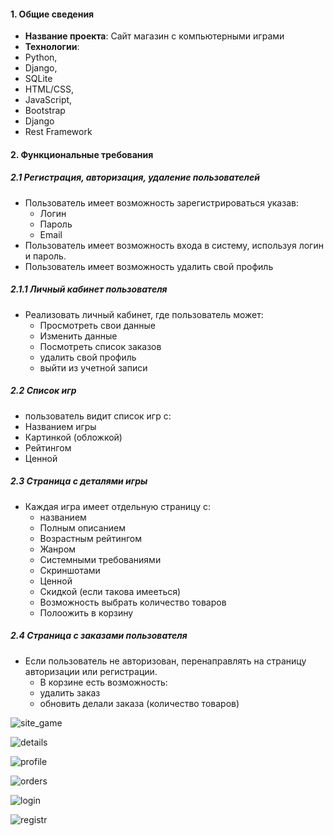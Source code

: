 #### 1. **Общие сведения**
   - **Название проекта**: Сайт магазин с компьютерными играми
   - **Технологии**: 
   - Python,
   - Django, 
   - SQLite 
   - HTML/CSS, 
   - JavaScript, 
   - Bootstrap 
   - Django 
   - Rest Framework


#### 2. **Функциональные требования**

##### 2.1 Регистрация, авторизация, удаление пользователей
- Пользователь имеет возможность зарегистрироваться указав:
  - Логин
  - Пароль
  - Email
- Пользователь имеет возможность входа в систему, используя логин и пароль.
- Пользователь имеет возможность удалить свой профиль 


##### 2.1.1 Личный кабинет пользователя
- Реализовать личный кабинет, где пользователь может:
  - Просмотреть свои данные
  - Изменить данные
  - Посмотреть список заказов
  - удалить свой профиль
  - выйти из учетной записи
  

##### 2.2 Список игр
 - пользователь видит список игр с:
  - Названием игры
  - Картинкой (обложкой)
  - Рейтингом
  - Ценной

##### 2.3 Страница с деталями игры
- Каждая игра имеет отдельную страницу с:
  - названием
  - Полным описанием
  - Возрастным рейтингом
  - Жанром
  - Системными требованиями
  - Скриншотами
  - Ценной
  - Скидкой (если такова имееться)
  - Возможность выбрать количество товаров
  - Полоожить в корзину

    
##### 2.4 Страница с заказами пользователя
- Если пользователь не авторизован, перенаправлять на страницу авторизации или регистрации.
  - В корзине есть возможность:
  - удалить заказ
  - обновить делали заказа (количество товаров)


![site_game](https://github.com/user-attachments/assets/14fc9527-e0ce-429e-b71b-b99c7e76b30e)


![details](https://github.com/user-attachments/assets/06ef7790-fc7d-4ab8-8ff5-0cf4fc659bae)


![profile](https://github.com/user-attachments/assets/39a73d3c-66c9-4fe4-a6ce-1f1d015cc305)


![orders](https://github.com/user-attachments/assets/6e980266-766d-4bd9-90da-6f6ac912e50c)



![login](https://github.com/user-attachments/assets/76e37e96-0cf3-467a-a223-c940b23902d4)



![registr](https://github.com/user-attachments/assets/4c7086c6-ee11-4256-b4b6-1dbca310c6b4)
